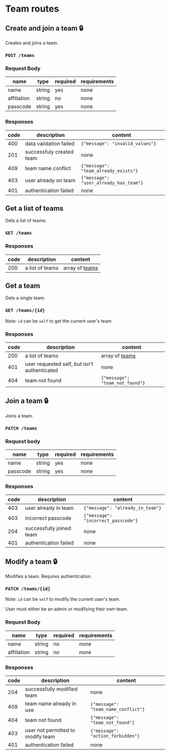 # Team routes

## Create and join a team :lock:
Creates and joins a team.
### `POST /teams`
### Request Body
|name    |type   |required|requirements|
|--------|-------|--------|------------|
|name|string|yes|none|
|affiliation|string|no|none|
|passcode|string|yes|none|
### Responses
|code|description           |content|
|----|----------------------|-------|
|400|data validation failed|`{"message": "invalid_values"}`|
|201|successfuly created team|none|
|409|team name conflict|`{"message": "team_already_exists"}`|
|403|user already on team|`{"message": "user_already_has_team"}`|
|401|authentication failed|none|

## Get a list of teams
Gets a list of teams.
### `GET /teams`
### Responses
|code|description|content|
|----|-----------|-------|
|200|a list of teams|array of [teams](index.md#team)|

## Get a team
Gets a single team.
### `GET /teams/{id}`
Note: `id` can be `self` to get the current user's team
### Responses
|code|description|content|
|----|-----------|-------|
|200|a list of teams|array of [teams](index.md#team)|
|401|user requested self, but isn't authenticated|none|
|404|team not found|`{"message": "team_not_found"}`|

## Join a team :lock:
Joins a team.
### `PATCH /teams`
### Request body
|name    |type   |required|requirements|
|--------|-------|--------|------------|
|name|string|yes|none|
|passcode|string|yes|none|
### Responses
|code|description|content|
|----|-----------|-------|
|403|user already in team|`{"message": "already_in_team"}`|
|403|incorrect passcode|`{"message": "incorrect_passcode"}`|
|204|successfully joined team|none|
|401|authentication failed|none|

## Modify a team :lock:
Modifies a team. Requires authentication.
### `PATCH /teams/{id}`
Note: `id` can be `self` to modify the current user's team.

User must either be an admin or modifying their own team.
### Request Body
|name    |type   |required|requirements|
|--------|-------|--------|------------|
|name|string|no|none|
|affiliation|string|no|none|
### Responses
|code|description|content|
|----|-----------|-------|
|204|successfully modified team|none|
|409|team name already in use|`{"message": "team_name_conflict"}`|
|404|team not found|`{"message": "team_not_found"}`|
|403|user not permitted to modify team|`{"message": "action_forbidden"}`|
|401|authentication failed|none|